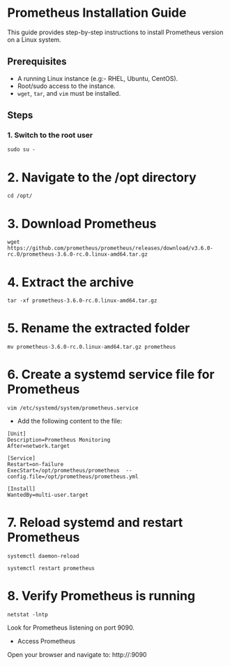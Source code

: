 # Prometheus Installation Guide

This guide provides step-by-step instructions to install Prometheus version on a Linux system.

## Prerequisites

- A running Linux instance (e.g:- RHEL, Ubuntu, CentOS).
- Root/sudo access to the instance.
- `wget`, `tar`, and `vim` must be installed.

## Steps

### 1. Switch to the root user

```
sudo su -
```

# 2. Navigate to the /opt directory

```
cd /opt/
```

# 3. Download Prometheus

```
wget https://github.com/prometheus/prometheus/releases/download/v3.6.0-rc.0/prometheus-3.6.0-rc.0.linux-amd64.tar.gz
```

# 4. Extract the archive

```
tar -xf prometheus-3.6.0-rc.0.linux-amd64.tar.gz
```
# 5. Rename the extracted folder

```
mv prometheus-3.6.0-rc.0.linux-amd64.tar.gz prometheus
```

# 6. Create a systemd service file for Prometheus

```
vim /etc/systemd/system/prometheus.service
```

* Add the following content to the file:

```
[Unit]
Description=Prometheus Monitoring
After=network.target

[Service]
Restart=on-failure
ExecStart=/opt/prometheus/prometheus  --config.file=/opt/prometheus/prometheus.yml 

[Install]
WantedBy=multi-user.target
```

# 7. Reload systemd and restart Prometheus

```
systemctl daemon-reload
```
```
systemctl restart prometheus
```

# 8. Verify Prometheus is running

```
netstat -lntp
```
Look for Prometheus listening on port 9090.
* Access Prometheus

Open your browser and navigate to:
http://<your-server-public-ip>:9090
